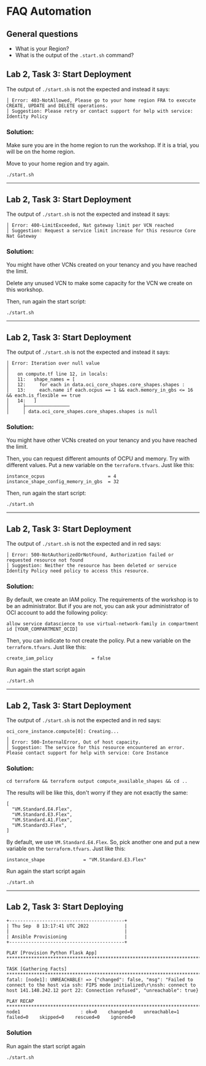# FAQ Automation

## General questions

- What is your Region?
- What is the output of the `.start.sh` command?

## Lab 2, Task 3: Start Deployment

The output of `./start.sh` is not the expected and instead it says:
```
│ Error: 403-NotAllowed, Please go to your home region FRA to execute CREATE, UPDATE and DELETE operations.
│ Suggestion: Please retry or contact support for help with service: Identity Policy
```

### Solution:

Make sure you are in the home region to run the workshop. If it is a trial, you will be on the home region.

Move to your home region and try again.
```
./start.sh
```

---

## Lab 2, Task 3: Start Deployment

The output of `./start.sh` is not the expected and instead it says:
```
│ Error: 400-LimitExceeded, Nat gateway limit per VCN reached
│ Suggestion: Request a service limit increase for this resource Core Nat Gateway
```

### Solution:

You might have other VCNs created on your tenancy and you have reached the limit.

Delete any unused VCN to make some capacity for the VCN we create on this workshop.

Then, run again the start script:
```
./start.sh
```

---

## Lab 2, Task 3: Start Deployment

The output of `./start.sh` is not the expected and instead it says:
```
│ Error: Iteration over null value
│ 
│   on compute.tf line 12, in locals:
│   11:   shape_names = [
│   12:     for each in data.oci_core_shapes.core_shapes.shapes :
│   13:     each.name if each.ocpus == 1 && each.memory_in_gbs <= 16 && each.is_flexible == true
│   14:   ]
│     ├────────────────
│     │ data.oci_core_shapes.core_shapes.shapes is null
```

### Solution:

You might have other VCNs created on your tenancy and you have reached the limit.

Then, you can request different amounts of OCPU and memory. Try with different values. Put a new variable on the `terraform.tfvars`. Just like this:
```
instance_ocpus                       = 4
instance_shape_config_memory_in_gbs  = 32
```

Then, run again the start script:
```
./start.sh
```

---

## Lab 2, Task 3: Start Deployment

The output of `./start.sh` is not the expected and in red says:
```
│ Error: 500-NotAuthorizedOrNotFound, Authorization failed or requested resource not found
│ Suggestion: Neither the resource has been deleted or service Identity Policy need policy to access this resource.
```

### Solution:

By default, we create an IAM policy. The requirements of the workshop is to be an administrator. But if you are not, you can ask your administrator of OCI account to add the following policy:

```
allow service datascience to use virtual-network-family in compartment id [YOUR_COMPARTMENT_OCID]
```

Then, you can indicate to not create the policy. Put a new variable on the `terraform.tfvars`. Just like this:
```
create_iam_policy              = false
```

Run again the start script again
```
./start.sh
```

---

## Lab 2, Task 3: Start Deployment

The output of `./start.sh` is not the expected and in red says:
```
oci_core_instance.compute[0]: Creating...
╷
│ Error: 500-InternalError, Out of host capacity.
│ Suggestion: The service for this resource encountered an error. Please contact support for help with service: Core Instance
```

### Solution:
```
cd terraform && terraform output compute_available_shapes && cd ..
```

The results will be like this, don't worry if they are not exactly the same:
```
[
  "VM.Standard.E4.Flex",
  "VM.Standard.E3.Flex",
  "VM.Standard.A1.Flex",
  "VM.Standard3.Flex",
]
```

By default, we use `VM.Standard.E4.Flex`. So, pick another one and put a new variable on the `terraform.tfvars`. Just like this:
```
instance_shape              = "VM.Standard.E3.Flex"
```

Run again the start script again
```
./start.sh
```

---

## Lab 2, Task 3: Start Deploying

```
+------------------------------------------+
| Thu Sep  8 13:17:41 UTC 2022             |
|                                          |
| Ansible Provisioning                     |
+------------------------------------------+

PLAY [Provision Python Flask App] ******************************************************************************************************************************************************************************************************************************************

TASK [Gathering Facts] *****************************************************************************************************************************************************************************************************************************************************
fatal: [node1]: UNREACHABLE! => {"changed": false, "msg": "Failed to connect to the host via ssh: FIPS mode initialized\r\nssh: connect to host 141.148.242.12 port 22: Connection refused", "unreachable": true}

PLAY RECAP *****************************************************************************************************************************************************************************************************************************************************************
node1                      : ok=0    changed=0    unreachable=1    failed=0    skipped=0    rescued=0    ignored=0
```

### Solution

Run again the start script again
```
./start.sh
```